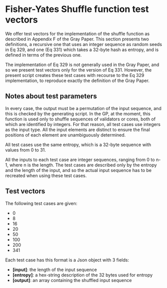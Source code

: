 # Fisher-Yates Shuffle function test vectors

We offer test vectors for the implementation of the shuffle function as described in Appendix F of the Gray Paper.
This section presents two definitions, a recursive one that uses an integer sequence as random seeds in Eq 329, and one (Eq 331) which takes a 32-byte hash as entropy, and is defined in terms of the previous one.

The implementation of Eq 329 is not generally used in the Gray Paper, and so we present test vectors only for the version of Eq 331. However, the present script creates these test cases with recourse to the Eq 329 implementation, to reproduce exactly the definition of the Gray Paper.

## Notes about test parameters

In every case, the output must be a permutation of the input sequence, and this is checked by the generating script.
In the GP, at the moment, this function is used only to shuffle sequences of validators or cores, both of which are identified by integers. For that reason, all test cases use integers as the input type. All the input elements are distinct to ensure the final positions of each element are unambiguously determined.

All test cases use the same entropy, which is a 32-byte sequence with values from 0 to 31.

All the inputs to each test case are integer sequences, ranging from 0 to n-1, where n is the length. The test cases are described only by the entropy and the length of the input, and so the actual input sequence has to be recreated when using these test cases.

## Test vectors

The following test cases are given:
- 0
- 8
- 16
- 20
- 50
- 100
- 200
- 341

Each test case has this format is a Json object with 3 fields:
* **[input]**: the length of the input sequence
* **[entropy]**: a hex-string description of the 32 bytes used for entropy
* **[output]**: an array containing the shuffled input sequence
